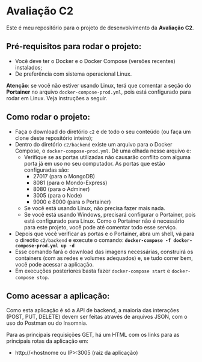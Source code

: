 # Avaliação C2

Este é meu repositório para o projeto de desenvolvimento da **Avaliação
C2**.

## Pré-requisitos para rodar o projeto:
- Você deve ter o Docker e o Docker Compose (versões recentes) instalados;
- De preferência com sistema operacional Linux.

**Atenção**: se você não estiver usando Linux, terá que comentar a seção
do **Portainer** no arquivo `docker-compose-prod.yml`, pois está configurado
para rodar em Linux. Veja instruções a seguir.

## Como rodar o projeto:
- Faça o download do diretório `c2` e de todo o seu conteúdo (ou faça
  um clone deste repositório inteiro);
- Dentro do diretório `c2/backend` existe um arquivo para o Docker
  Compose, o `docker-compose-prod.yml`. Dê uma olhada nesse arquivo e:
  - Verifique se as portas utilizadas não causarão conflito com
    alguma porta já em uso no seu computador. As portas que estão
    configuradas são:
    - 27017 (para o MongoDB)
    - 8081 (para o Mondo-Express)
    - 8080 (para o Adminer)
    - 3005 (para o Node)
    - 9000 e 8000 (para o Portainer)
  - Se você está usando Linux, não precisa fazer mais nada.
  - Se você está usando Windows, precisará configurar o
    Portainer, pois está configurado para Linux. Como o
    Portainer não é necessário para este projeto, você pode
    até comentar todo esse serviço.
- Depois que você verificar as portas e o Portainer, abra um shell,
  vá para o direótio `c2/backend` e execute o comando: **`docker-compose -f docker-compose-prod.yml up -d`**
- Esse comando fará o download das imagens necessárias, construirá
  os containers (com as redes e volumes adequados) e, se tudo correr bem,
  você pode acessar a aplicação.
- Em execuções posteriores basta fazer `docker-compose start` e
  `docker-compose stop`.

## Como acessar a aplicação:
Como esta aplicação é só a API de backend, a maioria das interações (POST, PUT, DELETE) devem ser feitas através de arquivos JSON, com o uso do Postman ou do Insomnia.

Para as principais requisições GET, há um HTML com os links para as principais rotas da aplicação em:

* http://&lt;hostnome ou IP&gt;:3005 (raiz da aplicação)
